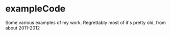 exampleCode
===========

Some various examples of my work. Regrettably most of it's pretty old, from about 2011-2012
